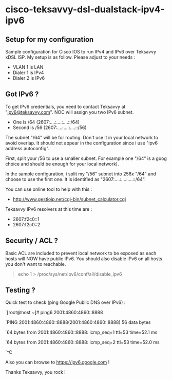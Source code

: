 cisco-teksavvy-dsl-dualstack-ipv4-ipv6
======================================

## Setup for my configuration

Sample configuration for Cisco IOS to run IPv4 and IPv6 over Teksavvy xDSL ISP.
My setup is as follow. Please adjust to your needs :

* VLAN 1 is LAN
* Dialer 1 is IPv4
* Dialer 2 is IPv6

## Got IPv6 ?

To get IPv6 credentials, you need to contact Teksavvy at "ipv6@teksavvy.com".
NOC will assign you two IPv6 subnet.

* One is /64 (2607:....:....:....::/64)
* Second is /56 (2607:....:....:....::/56)

The subnet "/64" will be for routing. Don't use it in your local network to avoid overlap.
It should not appear in the configuration since i use "ipv6 address autoconfig".

First, split your /56 to use a smaller subnet. For example one "/64" is a goog choice and should be enough
for your local network).

In the sample configuration, i split my "/56" subnet into 256x "/64" and choose to use the first one.
It is identified as "2607:....:....:....::/64".

You can use online tool to help with this :

* http://www.gestioip.net/cgi-bin/subnet_calculator.cgi

Teksavvy IPv6 resolvers at this time are :

* 2607:f2c0::1
* 2607:f2c0::2

## Security / ACL ?

Basic ACL are included to prevent local network to be exposed as each hosts will NOW have public IPv6.
You should also disable IPv6 on all hosts you don't want to reachable.

> echo 1 > /proc/sys/net/ipv6/conf/all/disable_ipv6

## Testing ?

Quick test to check (ping Google Public DNS over IPv6) :

`[root@host ~]# ping6 2001:4860:4860::8888

`PING 2001:4860:4860::8888(2001:4860:4860::8888) 56 data bytes

`64 bytes from 2001:4860:4860::8888: icmp_seq=1 ttl=53 time=52.1 ms

`64 bytes from 2001:4860:4860::8888: icmp_seq=2 ttl=53 time=52.0 ms

`^C

Also you can browse to https://ipv6.google.com !

Thanks Teksavvy, you rock !
